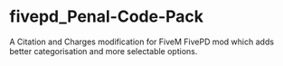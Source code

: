 # fivepd_Penal-Code-Pack
A Citation and Charges modification for FiveM FivePD mod which adds better categorisation and more selectable options.
